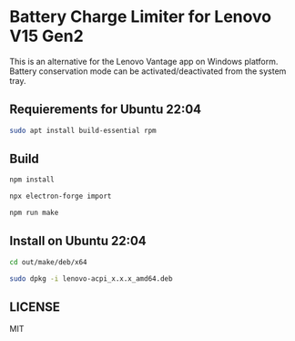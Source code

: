 # Battery Charge Limiter for Lenovo V15 Gen2
This is an alternative for the Lenovo Vantage app on Windows platform. Battery conservation mode can be activated/deactivated from the system tray.

## Requierements for Ubuntu 22:04
```bash
sudo apt install build-essential rpm
```

## Build
```bash
npm install
```
```bash
npx electron-forge import
```
```bash
npm run make
```

## Install on Ubuntu 22:04

```bash
cd out/make/deb/x64
```
```bash
sudo dpkg -i lenovo-acpi_x.x.x_amd64.deb
```

## LICENSE
MIT
